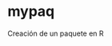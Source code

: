
<!-- README.md is generated from README.Rmd. Please edit that file -->

# mypaq

Creación de un paquete en R
